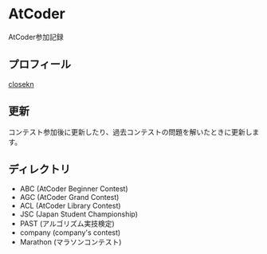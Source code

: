 # AtCoder

AtCoder参加記録

## プロフィール

[closekn](https://atcoder.jp/users/closekn)

## 更新

コンテスト参加後に更新したり、過去コンテストの問題を解いたときに更新します。

## ディレクトリ

- ABC (AtCoder Beginner Contest)
- AGC (AtCoder Grand Contest)
- ACL (AtCoder Library Contest)
- JSC (Japan Student Championship)
- PAST (アルゴリズム実技検定)
- company (company's contest)
- Marathon (マラソンコンテスト)
